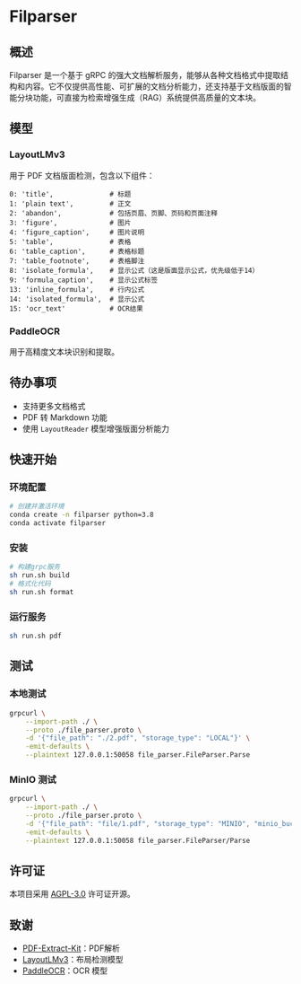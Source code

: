 # Filparser
## 概述
Filparser 是一个基于 gRPC 的强大文档解析服务，能够从各种文档格式中提取结构和内容。它不仅提供高性能、可扩展的文档分析能力，还支持基于文档版面的智能分块功能，可直接为检索增强生成（RAG）系统提供高质量的文本块。

## 模型

### LayoutLMv3

用于 PDF 文档版面检测，包含以下组件：

```
0: 'title',              # 标题
1: 'plain text',         # 正文
2: 'abandon',            # 包括页眉、页脚、页码和页面注释
3: 'figure',             # 图片
4: 'figure_caption',     # 图片说明
5: 'table',              # 表格
6: 'table_caption',      # 表格标题
7: 'table_footnote',     # 表格脚注
8: 'isolate_formula',    # 显示公式（这是版面显示公式，优先级低于14）
9: 'formula_caption',    # 显示公式标签
13: 'inline_formula',    # 行内公式
14: 'isolated_formula',  # 显示公式
15: 'ocr_text'           # OCR结果
```

### PaddleOCR

用于高精度文本块识别和提取。

## 待办事项

- 支持更多文档格式
- PDF 转 Markdown 功能
- 使用 `LayoutReader` 模型增强版面分析能力

## 快速开始

### 环境配置

```bash
# 创建并激活环境
conda create -n filparser python=3.8
conda activate filparser
```

### 安装

```bash
# 构建grpc服务
sh run.sh build
# 格式化代码
sh run.sh format
```

### 运行服务

```bash
sh run.sh pdf
```

## 测试

### 本地测试

```bash
grpcurl \
    --import-path ./ \
    --proto ./file_parser.proto \
    -d '{"file_path": "./2.pdf", "storage_type": "LOCAL"}' \
    -emit-defaults \
    --plaintext 127.0.0.1:50058 file_parser.FileParser.Parse
```

### MinIO 测试

```bash
grpcurl \
    --import-path ./ \
    --proto ./file_parser.proto \
    -d '{"file_path": "file/1.pdf", "storage_type": "MINIO", "minio_bucket": "test"}' \
    -emit-defaults \
    --plaintext 127.0.0.1:50058 file_parser.FileParser/Parse
```

## 许可证

本项目采用 [AGPL-3.0](LICENSE) 许可证开源。

## 致谢

- [PDF-Extract-Kit](https://github.com/opendatalab/PDF-Extract-Kit)：PDF解析
- [LayoutLMv3](https://github.com/microsoft/unilm/tree/master/layoutlmv3)：布局检测模型
- [PaddleOCR](https://github.com/PaddlePaddle/PaddleOCR)：OCR 模型